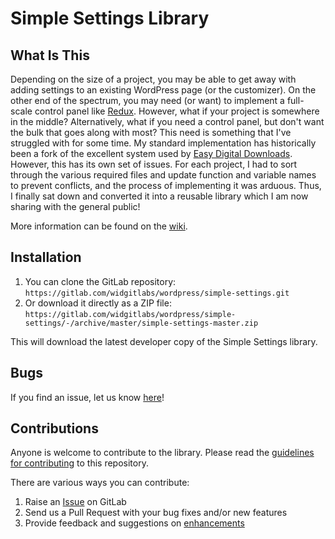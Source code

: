 # Simple Settings Library

## What Is This

Depending on the size of a project, you may be able to get away with adding
settings to an existing WordPress page (or the customizer). On the other end
of the spectrum, you may need (or want) to implement a full-scale control panel
like [Redux](http://reduxframework.com). However, what if your project is
somewhere in the middle? Alternatively, what if you need a control panel, but
don't want the bulk that goes along with most? This need is something that I've
struggled with for some time. My standard implementation has historically been a
fork of the excellent system used by [Easy Digital Downloads](https://easydigitaldownloads.com).
However, this has its own set of issues. For each project, I had to sort through
the various required files and update function and variable names to prevent
conflicts, and the process of implementing it was arduous. Thus, I finally sat
down and converted it into a reusable library which I am now sharing with the
general public!

More information can be found on the [wiki](https://gitlab.com/widgitlabs/wordpress/simple-settings/wikis/home).

## Installation

1. You can clone the GitLab repository: `https://gitlab.com/widgitlabs/wordpress/simple-settings.git`
2. Or download it directly as a ZIP file: `https://gitlab.com/widgitlabs/wordpress/simple-settings/-/archive/master/simple-settings-master.zip`

This will download the latest developer copy of the Simple Settings library.

## Bugs

If you find an issue, let us know [here](https://gitlab.com/widgitlabs/wordpress/simple-settings/issues)!

## Contributions

Anyone is welcome to contribute to the library. Please read the
[guidelines for contributing](https://github.com/widgitlabs/wordpress/simple-settings/blob/master/CONTRIBUTING.md)
to this repository.

There are various ways you can contribute:

1. Raise an [Issue](https://gitlab.com/widgitlabs/wordpress/simple-settings/issues)
   on GitLab
2. Send us a Pull Request with your bug fixes and/or new features
3. Provide feedback and suggestions on [enhancements](https://gitlab.com/widgitlabs/wordpress/simple-settings/issues?label_name[]=Enhancement)

